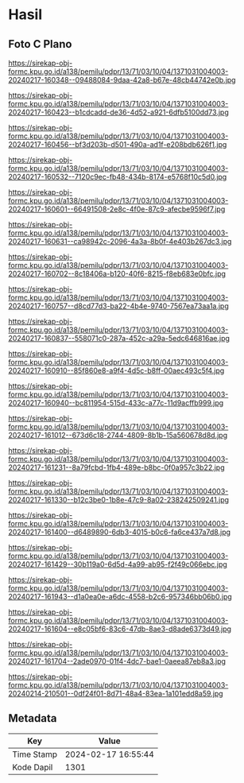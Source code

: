 # Hasil

## Foto C Plano

https://sirekap-obj-formc.kpu.go.id/a138/pemilu/pdpr/13/71/03/10/04/1371031004003-20240217-160348--09488084-9daa-42a8-b67e-48cb44742e0b.jpg

https://sirekap-obj-formc.kpu.go.id/a138/pemilu/pdpr/13/71/03/10/04/1371031004003-20240217-160423--b1cdcadd-de36-4d52-a921-6dfb5100dd73.jpg

https://sirekap-obj-formc.kpu.go.id/a138/pemilu/pdpr/13/71/03/10/04/1371031004003-20240217-160456--bf3d203b-d501-490a-ad1f-e208bdb626f1.jpg

https://sirekap-obj-formc.kpu.go.id/a138/pemilu/pdpr/13/71/03/10/04/1371031004003-20240217-160532--7120c9ec-fb48-434b-8174-e5768f10c5d0.jpg

https://sirekap-obj-formc.kpu.go.id/a138/pemilu/pdpr/13/71/03/10/04/1371031004003-20240217-160601--66491508-2e8c-4f0e-87c9-afecbe9596f7.jpg

https://sirekap-obj-formc.kpu.go.id/a138/pemilu/pdpr/13/71/03/10/04/1371031004003-20240217-160631--ca98942c-2096-4a3a-8b0f-4e403b267dc3.jpg

https://sirekap-obj-formc.kpu.go.id/a138/pemilu/pdpr/13/71/03/10/04/1371031004003-20240217-160702--8c18406a-b120-40f6-8215-f8eb683e0bfc.jpg

https://sirekap-obj-formc.kpu.go.id/a138/pemilu/pdpr/13/71/03/10/04/1371031004003-20240217-160757--d8cd77d3-ba22-4b4e-9740-7567ea73aa1a.jpg

https://sirekap-obj-formc.kpu.go.id/a138/pemilu/pdpr/13/71/03/10/04/1371031004003-20240217-160837--558071c0-287a-452c-a29a-5edc646816ae.jpg

https://sirekap-obj-formc.kpu.go.id/a138/pemilu/pdpr/13/71/03/10/04/1371031004003-20240217-160910--85f860e8-a9f4-4d5c-b8ff-00aec493c5f4.jpg

https://sirekap-obj-formc.kpu.go.id/a138/pemilu/pdpr/13/71/03/10/04/1371031004003-20240217-160940--bc811954-515d-433c-a77c-11d9acffb999.jpg

https://sirekap-obj-formc.kpu.go.id/a138/pemilu/pdpr/13/71/03/10/04/1371031004003-20240217-161012--673d6c18-2744-4809-8b1b-15a560678d8d.jpg

https://sirekap-obj-formc.kpu.go.id/a138/pemilu/pdpr/13/71/03/10/04/1371031004003-20240217-161231--8a79fcbd-1fb4-489e-b8bc-0f0a957c3b22.jpg

https://sirekap-obj-formc.kpu.go.id/a138/pemilu/pdpr/13/71/03/10/04/1371031004003-20240217-161330--b12c3be0-1b8e-47c9-8a02-238242509241.jpg

https://sirekap-obj-formc.kpu.go.id/a138/pemilu/pdpr/13/71/03/10/04/1371031004003-20240217-161400--d6489890-6db3-4015-b0c6-fa6ce437a7d8.jpg

https://sirekap-obj-formc.kpu.go.id/a138/pemilu/pdpr/13/71/03/10/04/1371031004003-20240217-161429--30b119a0-6d5d-4a99-ab95-f2f49c066ebc.jpg

https://sirekap-obj-formc.kpu.go.id/a138/pemilu/pdpr/13/71/03/10/04/1371031004003-20240217-161943--d1a0ea0e-a6dc-4558-b2c6-957346bb06b0.jpg

https://sirekap-obj-formc.kpu.go.id/a138/pemilu/pdpr/13/71/03/10/04/1371031004003-20240217-161604--e8c05bf6-83c6-47db-8ae3-d8ade6373d49.jpg

https://sirekap-obj-formc.kpu.go.id/a138/pemilu/pdpr/13/71/03/10/04/1371031004003-20240217-161704--2ade0970-01f4-4dc7-bae1-0aeea87eb8a3.jpg

https://sirekap-obj-formc.kpu.go.id/a138/pemilu/pdpr/13/71/03/10/04/1371031004003-20240214-210501--0df24f01-8d71-48a4-83ea-1a101edd8a59.jpg


## Metadata

| Key        | Value               |
| ---------- | ------------------- |
| Time Stamp | 2024-02-17 16:55:44 |
| Kode Dapil | 1301                |



